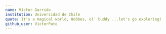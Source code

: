 ```yaml
---
name: Víctor Garrido
institution: Universidad de Chile
quote: It's a magical world, Hobbes, ol' buddy ...let's go exploring!
github_user: VictorPato
---
```

